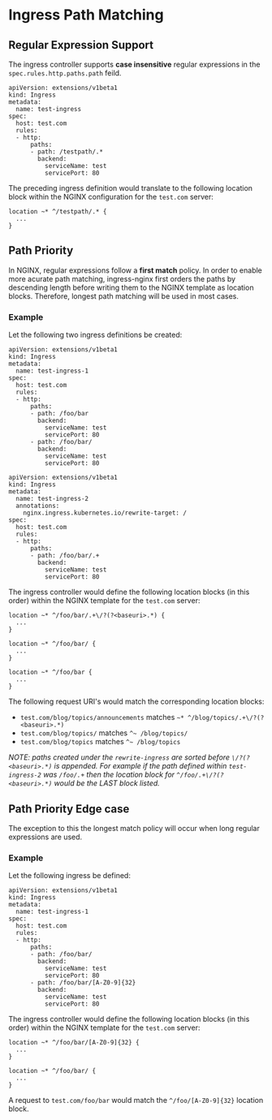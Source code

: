 # Ingress Path Matching

## Regular Expression Support

The ingress controller supports **case insensitive** regular expressions in the `spec.rules.http.paths.path` feild. 

```
apiVersion: extensions/v1beta1
kind: Ingress
metadata:
  name: test-ingress
spec:
  host: test.com
  rules:
  - http:
      paths:
      - path: /testpath/.*
        backend:
          serviceName: test
          servicePort: 80
```

The preceding ingress definition would translate to the following location block within the NGINX configuration for the `test.com` server:

```
location ~* ^/testpath/.* {
  ...
}
```

## Path Priority

In NGINX, regular expressions follow a **first match** policy. In order to enable more acurate path matching, ingress-nginx first orders the paths by descending length before writing them to the NGINX template as location blocks. Therefore, longest path matching will be used in most cases. 

### Example

Let the following two ingress definitions be created:

```
apiVersion: extensions/v1beta1
kind: Ingress
metadata:
  name: test-ingress-1
spec:
  host: test.com
  rules:
  - http:
      paths:
      - path: /foo/bar
        backend:
          serviceName: test
          servicePort: 80
      - path: /foo/bar/
        backend:
          serviceName: test
          servicePort: 80
```

```
apiVersion: extensions/v1beta1
kind: Ingress
metadata:
  name: test-ingress-2
  annotations:
    nginx.ingress.kubernetes.io/rewrite-target: /
spec:
  host: test.com
  rules:
  - http:
      paths:
      - path: /foo/bar/.+
        backend:
          serviceName: test
          servicePort: 80
```



The ingress controller would define the following location blocks (in this order) within the NGINX template for the `test.com` server: 

```
location ~* ^/foo/bar/.+\/?(?<baseuri>.*) {
  ...
}

location ~* ^/foo/bar/ {
  ...
}

location ~* ^/foo/bar {
  ...
}
```
The following request URI's would match the corresponding location blocks:
- `test.com/blog/topics/announcements` matches `~* ^/blog/topics/.+\/?(?<baseuri>.*)`
- `test.com/blog/topics/` matches `^~ /blog/topics/`
- `test.com/blog/topics` matches `^~ /blog/topics`

_NOTE: paths created under the `rewrite-ingress` are sorted before `\/?(?<baseuri>.*)` is appended. For example if the path defined within `test-ingress-2` was `/foo/.+` then the location block for `^/foo/.+\/?(?<baseuri>.*)` would be the LAST block listed._


## Path Priority Edge case
The exception to this the longest match policy will occur when long regular expressions are used.

### Example

Let the following ingress be defined:

```
apiVersion: extensions/v1beta1
kind: Ingress
metadata:
  name: test-ingress-1
spec:
  host: test.com
  rules:
  - http:
      paths:
      - path: /foo/bar/
        backend:
          serviceName: test
          servicePort: 80
      - path: /foo/bar/[A-Z0-9]{32}
        backend:
          serviceName: test
          servicePort: 80
```

The ingress controller would define the following location blocks (in this order) within the NGINX template for the `test.com` server: 

```
location ~* ^/foo/bar/[A-Z0-9]{32} {
  ...
}

location ~* ^/foo/bar/ {
  ...
}
```

A request to `test.com/foo/bar` would match the `^/foo/[A-Z0-9]{32}` location block. 

